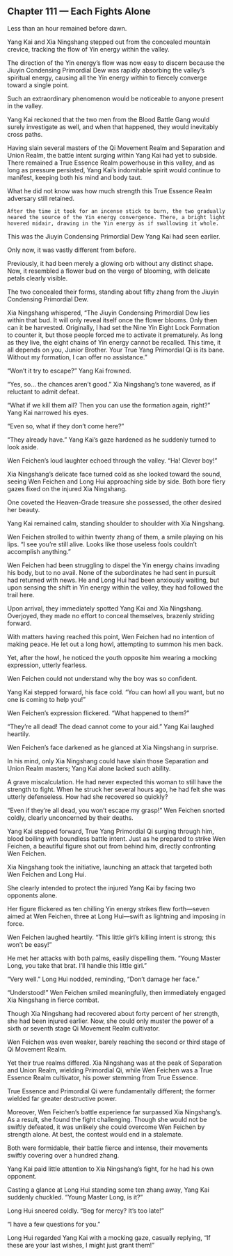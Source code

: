 ## Chapter 111 — Each Fights Alone

Less than an hour remained before dawn.

Yang Kai and Xia Ningshang stepped out from the concealed mountain crevice, tracking the flow of Yin energy within the valley.

The direction of the Yin energy’s flow was now easy to discern because the Jiuyin Condensing Primordial Dew was rapidly absorbing the valley’s spiritual energy, causing all the Yin energy within to fiercely converge toward a single point.

Such an extraordinary phenomenon would be noticeable to anyone present in the valley.

Yang Kai reckoned that the two men from the Blood Battle Gang would surely investigate as well, and when that happened, they would inevitably cross paths.

Having slain several masters of the Qi Movement Realm and Separation and Union Realm, the battle intent surging within Yang Kai had yet to subside. There remained a True Essence Realm powerhouse in this valley, and as long as pressure persisted, Yang Kai’s indomitable spirit would continue to manifest, keeping both his mind and body taut.

What he did not know was how much strength this True Essence Realm adversary still retained.

	After the time it took for an incense stick to burn, the two gradually neared the source of the Yin energy convergence. There, a bright light hovered midair, drawing in the Yin energy as if swallowing it whole.

This was the Jiuyin Condensing Primordial Dew Yang Kai had seen earlier.

Only now, it was vastly different from before.

Previously, it had been merely a glowing orb without any distinct shape. Now, it resembled a flower bud on the verge of blooming, with delicate petals clearly visible.

The two concealed their forms, standing about fifty zhang from the Jiuyin Condensing Primordial Dew.

Xia Ningshang whispered, “The Jiuyin Condensing Primordial Dew lies within that bud. It will only reveal itself once the flower blooms. Only then can it be harvested. Originally, I had set the Nine Yin Eight Lock Formation to counter it, but those people forced me to activate it prematurely. As long as they live, the eight chains of Yin energy cannot be recalled. This time, it all depends on you, Junior Brother. Your True Yang Primordial Qi is its bane. Without my formation, I can offer no assistance.”

“Won’t it try to escape?” Yang Kai frowned.

“Yes, so... the chances aren’t good.” Xia Ningshang’s tone wavered, as if reluctant to admit defeat.

“What if we kill them all? Then you can use the formation again, right?” Yang Kai narrowed his eyes.

“Even so, what if they don’t come here?”

“They already have.” Yang Kai’s gaze hardened as he suddenly turned to look aside.

Wen Feichen’s loud laughter echoed through the valley. “Ha! Clever boy!”

Xia Ningshang’s delicate face turned cold as she looked toward the sound, seeing Wen Feichen and Long Hui approaching side by side. Both bore fiery gazes fixed on the injured Xia Ningshang.

One coveted the Heaven-Grade treasure she possessed, the other desired her beauty.

Yang Kai remained calm, standing shoulder to shoulder with Xia Ningshang.

Wen Feichen strolled to within twenty zhang of them, a smile playing on his lips. “I see you’re still alive. Looks like those useless fools couldn’t accomplish anything.”

Wen Feichen had been struggling to dispel the Yin energy chains invading his body, but to no avail. None of the subordinates he had sent in pursuit had returned with news. He and Long Hui had been anxiously waiting, but upon sensing the shift in Yin energy within the valley, they had followed the trail here.

Upon arrival, they immediately spotted Yang Kai and Xia Ningshang. Overjoyed, they made no effort to conceal themselves, brazenly striding forward.

With matters having reached this point, Wen Feichen had no intention of making peace. He let out a long howl, attempting to summon his men back.

Yet, after the howl, he noticed the youth opposite him wearing a mocking expression, utterly fearless.

Wen Feichen could not understand why the boy was so confident.

Yang Kai stepped forward, his face cold. “You can howl all you want, but no one is coming to help you!”

Wen Feichen’s expression flickered. “What happened to them?”

“They’re all dead! The dead cannot come to your aid.” Yang Kai laughed heartily.

Wen Feichen’s face darkened as he glanced at Xia Ningshang in surprise.

In his mind, only Xia Ningshang could have slain those Separation and Union Realm masters; Yang Kai alone lacked such ability.

A grave miscalculation. He had never expected this woman to still have the strength to fight. When he struck her several hours ago, he had felt she was utterly defenseless. How had she recovered so quickly?

“Even if they’re all dead, you won’t escape my grasp!” Wen Feichen snorted coldly, clearly unconcerned by their deaths.

Yang Kai stepped forward, True Yang Primordial Qi surging through him, blood boiling with boundless battle intent. Just as he prepared to strike Wen Feichen, a beautiful figure shot out from behind him, directly confronting Wen Feichen.

Xia Ningshang took the initiative, launching an attack that targeted both Wen Feichen and Long Hui.

She clearly intended to protect the injured Yang Kai by facing two opponents alone.

Her figure flickered as ten chilling Yin energy strikes flew forth—seven aimed at Wen Feichen, three at Long Hui—swift as lightning and imposing in force.

Wen Feichen laughed heartily. “This little girl’s killing intent is strong; this won’t be easy!”

He met her attacks with both palms, easily dispelling them. “Young Master Long, you take that brat. I’ll handle this little girl.”

“Very well.” Long Hui nodded, reminding, “Don’t damage her face.”

“Understood!” Wen Feichen smiled meaningfully, then immediately engaged Xia Ningshang in fierce combat.

Though Xia Ningshang had recovered about forty percent of her strength, she had been injured earlier. Now, she could only muster the power of a sixth or seventh stage Qi Movement Realm cultivator.

Wen Feichen was even weaker, barely reaching the second or third stage of Qi Movement Realm.

Yet their true realms differed. Xia Ningshang was at the peak of Separation and Union Realm, wielding Primordial Qi, while Wen Feichen was a True Essence Realm cultivator, his power stemming from True Essence.

True Essence and Primordial Qi were fundamentally different; the former wielded far greater destructive power.

Moreover, Wen Feichen’s battle experience far surpassed Xia Ningshang’s. As a result, she found the fight challenging. Though she would not be swiftly defeated, it was unlikely she could overcome Wen Feichen by strength alone. At best, the contest would end in a stalemate.

Both were formidable, their battle fierce and intense, their movements swiftly covering over a hundred zhang.

Yang Kai paid little attention to Xia Ningshang’s fight, for he had his own opponent.

Casting a glance at Long Hui standing some ten zhang away, Yang Kai suddenly chuckled. “Young Master Long, is it?”

Long Hui sneered coldly. “Beg for mercy? It’s too late!”

“I have a few questions for you.”

Long Hui regarded Yang Kai with a mocking gaze, casually replying, “If these are your last wishes, I might just grant them!”